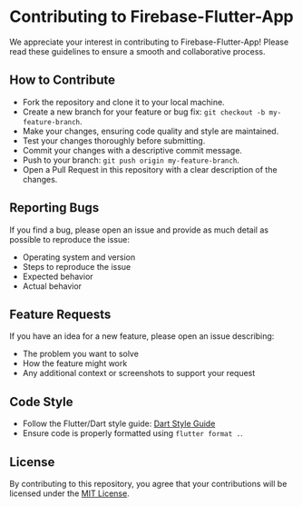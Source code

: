 # Contributing to Firebase-Flutter-App

We appreciate your interest in contributing to Firebase-Flutter-App! Please read these guidelines to ensure a smooth and collaborative process.

## How to Contribute

- Fork the repository and clone it to your local machine.
- Create a new branch for your feature or bug fix: `git checkout -b my-feature-branch`.
- Make your changes, ensuring code quality and style are maintained.
- Test your changes thoroughly before submitting.
- Commit your changes with a descriptive commit message.
- Push to your branch: `git push origin my-feature-branch`.
- Open a Pull Request in this repository with a clear description of the changes.

## Reporting Bugs

If you find a bug, please open an issue and provide as much detail as possible to reproduce the issue:

- Operating system and version
- Steps to reproduce the issue
- Expected behavior
- Actual behavior

## Feature Requests

If you have an idea for a new feature, please open an issue describing:

- The problem you want to solve
- How the feature might work
- Any additional context or screenshots to support your request

## Code Style

- Follow the Flutter/Dart style guide: [Dart Style Guide](https://dart.dev/guides/language/effective-dart/style)
- Ensure code is properly formatted using `flutter format .`.

## License

By contributing to this repository, you agree that your contributions will be licensed under the [MIT License](LICENSE).
